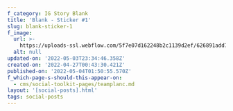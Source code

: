```yaml
---
f_category: IG Story Blank
title: 'Blank - Sticker #1'
slug: blank-sticker-1
f_image:
  url: >-
    https://uploads-ssl.webflow.com/5f7e07d162248b2c1139d2ef/626891add7041016f4990269_Instagram%20story%20-%2015.jpg
  alt: null
updated-on: '2022-05-03T23:34:46.358Z'
created-on: '2022-04-27T00:43:30.421Z'
published-on: '2022-05-04T01:50:55.570Z'
f_which-page-s-should-this-appear-on:
  - cms/social-toolkit-pages/teamplanc.md
layout: '[social-posts].html'
tags: social-posts
---
```



